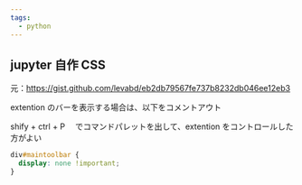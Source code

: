 ```yaml
---
tags:
  - python
---
```


## jupyter 自作 CSS

元：https://gist.github.com/levabd/eb2db79567fe737b8232db046ee12eb3

extention のバーを表示する場合は、以下をコメントアウト

shify + ctrl + P 　でコマンドパレットを出して、extention をコントロールした方がよい

```css
div#maintoolbar {
  display: none !important;
}
```
